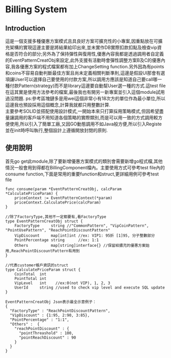 # Billing System

## Introduction
這是一個支援多種優惠方案模式且具良好方案可擴充性的小專案,因重點放在可擴充架構的實現這邊主要是將結果給印出來,並未實作DB實際扣款扣點及檢查vip資格是否符合的部分;另外為了保持彈性與復用性,優惠內容我都是透過調用者自定義的EventPatternCreatObj來設定,此外支援有活動時會彈性調整方案B及C的優惠內容,我各優惠方案的程式檔案都有加上ChangeSetting function.另外因為有points和coins不容易自動判斷最佳方案且尚未定義相關判斷準則,這邊是假設UI那會有選項讓User可以選擇自己要使用的付款方案,所以調用方應該是知道自己要call哪一種付款Pattern(strategy)而不是library這邊要自動幫User選一種的方式.這test file在這其實是使用方法參考的檔案,最後我也有開另一新專案並引入這個module試用過沒問題. ps:參考區塊鏈多是用wei這個非常小有18次方的單位作為最小單位,所以這邊我也預設採用這個概念,計算我就都只用整數計算.  
主要參考SOLID並搭配使用設計模式,一開始本來只打算採用策略模式,但因希望盡量讓調用的客戶端不用知道各個策略的實際類別,而是可以用一致的方式調用較方便使用,所以引入了簡單工廠,又因GO動態調用不如Java般方便,所以引入Registe並在init時呼叫執行,整個設計上遵循開放封閉的原則.

## 使用說明
首先go get此module,除了要新增優惠方案模式的類別會需要新增go程式檔,其他情況一般會用到得都在BillingComponent檔內。主要使用方式可參考test file內的consume function,下面是常用的重要function和struct,更詳細用例可參考test file

```
func consume(param *EventPatternCreatObj, calcParam *CalculatePriceParam) {
	priceContext := EventPatternContext(*param)
	priceContext.CalculatePrice(calcParam)
}  

//除了FactoryType,其他不一定都要有,看FactoryType
type EventPatternCreatObj struct {
	FactoryType     string //"CommonPattern", "VipCoinPattern", "PointUsePattern", "ReachPointDiscountPattern"
	VipDiscount     map[int]int //ex: VIP1: 95折 [1]95, 分子整數部分
	PointPercentage string      //ex: 1:1
	Others          map[string]interface{} //保留給擃充的優惠方案始用,ReachPointDiscountPattern有用到
}

//代表customer帳戶資訊的struct
type CalculatePriceParam struct {
	CoinTotal  int
	PointTotal int
	VipLevel   int    //ex:0(not VIP), 1, 2, 3
	UserId     string //used to check vip level and execute SQL update
}

EventPatternCreatObj Json表示最全示意例子：
{
  "FactoryType" : "ReachPointDiscountPattern",
  "VipDiscount" : {1:95, 2:90, 3:85}, 
  "PointPercentage" : "1:1",
  "Others" :  {
    "reachPointDiscount" : {
      "pointThreashold" : 100,
      "pointReachDiscount" : 90
    }
  }
}

```